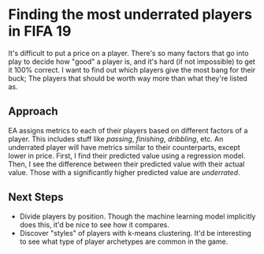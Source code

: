 # Finding the most underrated players in FIFA 19
It's difficult to put a price on a player. There's so many factors that go into play to decide how "good" a player is, 
and it's hard (if not impossible) to get it 100% correct. I want to find out which players give the most bang for their buck; The players that should be worth way more than what they're listed as.

## Approach
EA assigns metrics to each of their players based on different factors of a player. This includes stuff like _passing_, _finishing_, _dribbling_, etc.
An underrated player will have metrics similar to their counterparts, except lower in price. 
First, I find their predicted value using a regression model. Then, I see the difference between their predicted value with their actual value. Those with a significantly higher predicted value are _underrated_.

## Next Steps
* Divide players by position. Though the machine learning model implicitly does this, it'd be nice to see how it compares.
* Discover "styles" of players with k-means clustering. It'd be interesting to see what type of player archetypes are common in the game.

